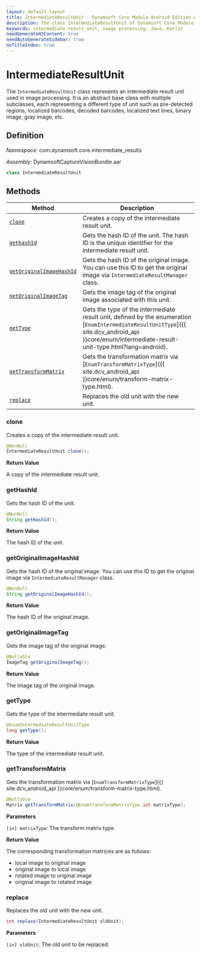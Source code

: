 ```yaml
---
layout: default-layout
title: IntermediateResultUnit - Dynamsoft Core Module Android Edition API Reference
description: The class IntermediateResultUnit of Dynamsoft Core Module represents an intermediate result unit used in image processing, which is an abstract base class with multiple subclasses.
keywords: intermediate result unit, image processing, Java, Kotlin
needGenerateH3Content: true
needAutoGenerateSidebar: true
noTitleIndex: true
---
```


# IntermediateResultUnit

The `IntermediateResultUnit` class represents an intermediate result unit used in image processing. It is an abstract base class with multiple subclasses, each representing a different type of unit such as pre-detected regions, localized barcodes, decoded barcodes, localized text lines, binary image, gray image, etc.

## Definition

*Namespace:* com.dynamsoft.core.intermediate_results

*Assembly:* DynamsoftCaptureVisionBundle.aar

```java
class IntermediateResultUnit
```

## Methods

| Method | Description |
|------- |-------------|
| [`clone`](#clone) | Creates a copy of the intermediate result unit. |
| [`gethashId`](#gethashid) | Gets the hash ID of the unit. The hash ID is the unique identifier for the intermediate result unit. |
| [`getOriginalImageHashId`](#getoriginalimagehashid) | Gets the hash ID of the original image. You can use this ID to get the original image via `IntermediateResultManager` class. |
| [`getOriginalImageTag`](#getoriginalimagetag) | Gets the image tag of the original image associated with this unit. |
| [`getType`](#gettype) | Gets the type of the intermediate result unit, defined by the enumeration [`EnumIntermediateResultUnitType`]({{ site.dcv_android_api }}core/enum/intermediate-result-unit-type.html?lang=android). |
| [`getTransformMatrix`](#gettransformmatrix) | Gets the transformation matrix via [`EnumTransformMatrixType`]({{ site.dcv_android_api }}core/enum/transform-matrix-type.html). |
| [`replace`](#replace) | Replaces the old unit with the new unit. |

### clone

Creates a copy of the intermediate result unit.

```java
@NonNull
IntermediateResultUnit clone();
```

**Return Value**

A copy of the intermediate result unit.

### getHashId

Gets the hash ID of the unit.

```java
@NonNull
String getHashId();
```

**Return Value**

The hash ID of the unit.

### getOriginalImageHashId

Gets the hash ID of the original image. You can use this ID to get the original image via `IntermediateResultManager` class.

```java
@NonNull
String getOriginalImageHashId();
```

**Return Value**

The hash ID of the original image.

### getOriginalImageTag

Gets the image tag of the original image.

```java
@Nullable
ImageTag getOriginalImageTag();
```

**Return Value**

The image tag of the original image.

### getType

Gets the type of the intermediate result unit.

```java
@EnumIntermediateResultUnitType
long getType();
```

**Return Value**

The type of the intermediate result unit.

### getTransformMatrix

Gets the transformation matrix via [`EnumTransformMatrixType`]({{ site.dcv_android_api }}core/enum/transform-matrix-type.html).

```java
@Nullable
Matrix getTransformMatrix(@EnumTransformMatrixType int matrixType);
```

**Parameters**

`[in] matrixType`: The transform matrix type.

**Return Value**

The corresponding transformation matrices are as follows:

- local image to original image
- original image to local image
- rotated image to original image
- original image to rotated image

### replace

Replaces the old unit with the new unit.

```java
int replace(IntermediateResultUnit oldUnit);
```

**Parameters**

`[in] oldUnit`: The old unit to be replaced.
